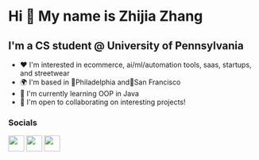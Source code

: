 Hi 👋 My name is Zhijia Zhang
=============================

I'm a CS student @ University of Pennsylvania
---------------------------------------------

* ❤️   I'm interested in ecommerce, ai/ml/automation tools, saas, startups, and streetwear
* 🌍  I'm based in 📍Philadelphia and📍San Francisco
* 🧠  I'm currently learning OOP in Java
* 🤝  I'm open to collaborating on interesting projects!


### Socials

<p align="left"> <a href="https://discord.com/users/zz#4143" target="_blank" rel="noreferrer"><img src="https://raw.githubusercontent.com/danielcranney/readme-generator/main/public/icons/socials/discord.svg" width="32" height="32" /></a> <a href="https://www.github.com/zhijiazhang" target="_blank" rel="noreferrer"><img src="https://raw.githubusercontent.com/danielcranney/readme-generator/main/public/icons/socials/github.svg" width="32" height="32" /></a> <a href="https://www.linkedin.com/in/zhijiazhang" target="_blank" rel="noreferrer"><img src="https://raw.githubusercontent.com/danielcranney/readme-generator/main/public/icons/socials/linkedin.svg" width="32" height="32" /></a></p>

